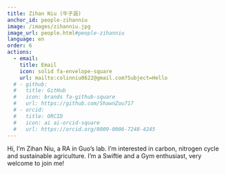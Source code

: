 ```yaml
---
title: Zihan Niu (牛子涵)
anchor_id: people-zihanniu
image: /images/zihanniu.jpg
image_url: people.html#people-zihanniu
language: en
order: 6
actions:
  - email:
    title: Email
    icon: solid fa-envelope-square
    url: mailto:colinniu0622@gmail.com?Subject=Hello
  # - github:
  #   title: GitHub
  #   icon: brands fa-github-square
  #   url: https://github.com/ShawnZou717
  # - orcid:
  #   title: ORCID
  #   icon: ai ai-orcid-square
  #   url: https://orcid.org/0009-0006-7248-4245
---
```


Hi, I’m Zihan Niu, a RA in Guo’s lab. I’m interested in carbon, nitrogen cycle and sustainable agriculture. I’m a Swiftie and a Gym enthusiast, very welcome to join me!

<!-- Check out Shihao's personal page [here](https://shawnzou717.github.io). -->
